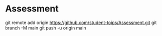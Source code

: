 # Assessment
git remote add origin https://github.com/student-toips/Assessment.git
git branch -M main
git push -u origin main
